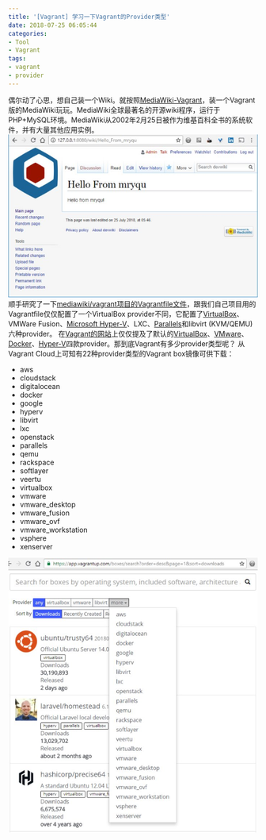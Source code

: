 ```yaml
---
title: '[Vagrant] 学习一下Vagrant的Provider类型'
date: 2018-07-25 06:05:44
categories: 
- Tool
- Vagrant
tags: 
- vagrant
- provider
---
```


偶尔动了心思，想自己装一个Wiki。就按照[MediaWiki-Vagrant](https://www.mediawiki.org/wiki/MediaWiki-Vagrant)，装一个Vagrant版的MediaWiki玩玩。MediaWiki全球最著名的开源wiki程序，运行于PHP+MySQL环境。MediaWiki从2002年2月25日被作为维基百科全书的系统软件，并有大量其他应用实例。
![我的WIKI](/images/2018/07/HelloWiki.jpg)
顺手研究了一下[mediawiki/vagrant项目的Vagrantfile文件](https://gerrit.wikimedia.org/r/plugins/gitiles/mediawiki/vagrant/+/master/Vagrantfile)，跟我们自己项目用的Vagrantfile仅仅配置了一个VirtualBox provider不同，它配置了[VirtualBox](https://www.virtualbox.org/)、VMWare Fusion、[Microsoft Hyper-V](https://www.microsoft.com/hyper-v)、LXC、[Parallels](http://parallels.github.io/vagrant-parallels/)和libvirt (KVM/QEMU)六种provider。
在[Vagrant的网站](https://www.vagrantup.com/docs/providers/)上仅仅提及了默认的[VirtualBox](https://www.vagrantup.com/docs/virtualbox/)、[VMware](https://www.vagrantup.com/docs/vmware/)、[Docker](https://www.vagrantup.com/docs/docker/)、[Hyper-V](https://www.vagrantup.com/docs/hyperv/)四款provider。那到底Vagrant有多少provider类型呢？
从Vagrant Cloud上可知有22种provider类型的Vagrant box镜像可供下载：
- aws
- cloudstack
- digitalocean
- docker
- google
- hyperv
- libvirt
- lxc
- openstack
- parallels
- qemu
- rackspace
- softlayer
- veertu
- virtualbox
- vmware
- vmware_desktop
- vmware_fusion
- vmware_ovf
- vmware_workstation
- vsphere
- xenserver

![Vagrant provider类型](/images/2018/07/VagrantProviders.jpg)

